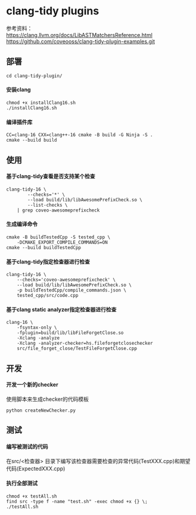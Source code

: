 # clang-tidy plugins

参考资料：<br>
https://clang.llvm.org/docs/LibASTMatchersReference.html <br>
https://github.com/coveooss/clang-tidy-plugin-examples.git

## 部署
```
cd clang-tidy-plugin/
```
#### 安装clang
```
chmod +x installClang16.sh
./installClang16.sh
```
#### 编译插件库
```shell
CC=clang-16 CXX=clang++-16 cmake -B build -G Ninja -S .
cmake --build build
```

## 使用

#### 基于clang-tidy查看是否支持某个检查
```shell
clang-tidy-16 \
		--checks='*' \
		--load build/lib/libAwesomePrefixCheck.so \
		--list-checks \
	| grep coveo-awesomeprefixcheck
```
#### 生成编译命令
```shell
cmake -B buildTestedCpp -S tested_cpp \
	-DCMAKE_EXPORT_COMPILE_COMMANDS=ON
cmake --build buildTestedCpp
```
#### 基于clang-tidy指定检查器进行检查
```shell
clang-tidy-16 \
	--checks='coveo-awesomeprefixcheck' \
	--load build/lib/libAwesomePrefixCheck.so \
	-p buildTestedCpp/compile_commands.json \
	tested_cpp/src/code.cpp
```
#### 基于clang static analyzer指定检查器进行检查
```shell
clang-16 \
    -fsyntax-only \
	-fplugin=build/lib/libFileForgetClose.so 
	-Xclang -analyze 
	-Xclang -analyzer-checker=hs.fileforgetclosechecker  
	src/file_forget_close/TestFileForgetClose.cpp
```

## 开发

#### 开发一个新的checker
使用脚本来生成checker的代码模板
```shell
python createNewChecker.py
```

## 测试

#### 编写被测试的代码
在src/<检查器> 目录下编写该检查器需要检查的异常代码(TestXXX.cpp)和期望代码(ExpectedXXX.cpp) 

#### 执行全部测试
```
chmod +x testAll.sh
find src -type f -name "test.sh" -exec chmod +x {} \;
./testAll.sh
```
